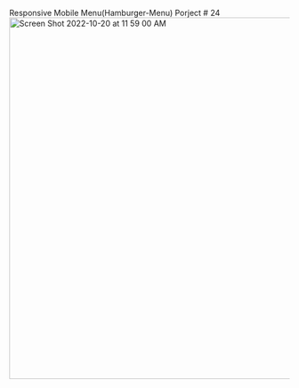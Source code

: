 Responsive Mobile Menu(Hamburger-Menu) Porject # 24
<img width="650" alt="Screen Shot 2022-10-20 at 11 59 00 AM" src="https://user-images.githubusercontent.com/110871707/197192032-6039797e-6906-4372-98f4-24033db9d0a7.png">
